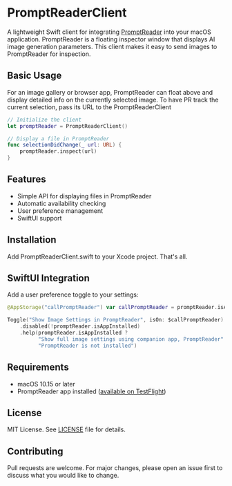 # PromptReaderClient

A lightweight Swift client for integrating [PromptReader](link-to-promptreader) into your macOS application. PromptReader is a floating inspector window that displays AI image generation parameters. This client makes it easy to send images to PromptReader for inspection.


## Basic Usage
For an image gallery or browser app, PromptReader can float above and display detailed info on the currently selected image. To have PR track the current selection, pass its URL to the PromptReaderClient

```swift
// Initialize the client
let promptReader = PromptReaderClient()

// Display a file in PromptReader
func selectionDidChange(_ url: URL) {
    promptReader.inspect(url)
}
```


## Features

- Simple API for displaying files in PromptReader
- Automatic availability checking
- User preference management
- SwiftUI support

## Installation

Add PromptReaderClient.swift to your Xcode project. That's all.

## SwiftUI Integration

Add a user preference toggle to your settings:

```swift
@AppStorage("callPromptReader") var callPromptReader = promptReader.isAppInstalled

Toggle("Show Image Settings in PromptReader", isOn: $callPromptReader)
    .disabled(!promptReader.isAppInstalled)
    .help(promptReader.isAppInstalled ?
          "Show full image settings using companion app, PromptReader" :
          "PromptReader is not installed")
```

## Requirements

- macOS 10.15 or later
- PromptReader app installed ([available on TestFlight](https://testflight.apple.com/join/ATw6nFGv))

## License

MIT License. See [LICENSE](LICENSE) file for details.



## Contributing

Pull requests are welcome. For major changes, please open an issue first to discuss what you would like to change.